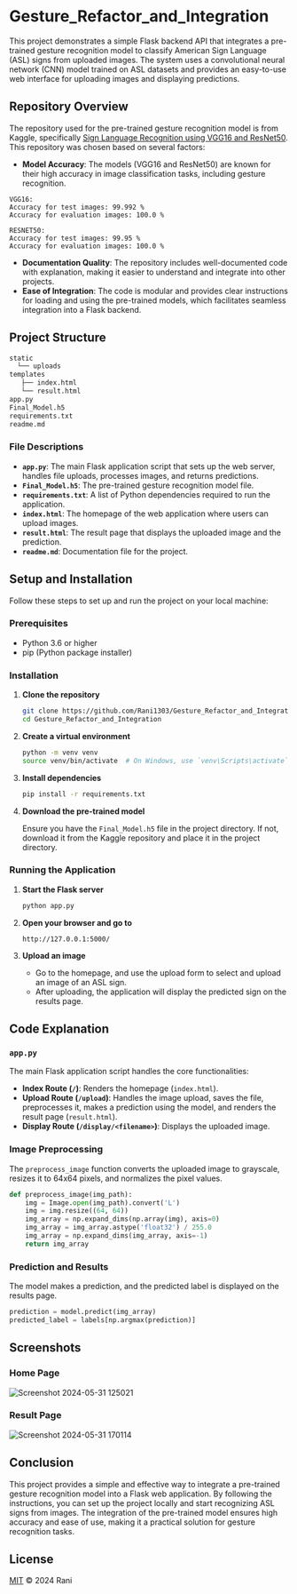 # Gesture_Refactor_and_Integration

This project demonstrates a simple Flask backend API that integrates a pre-trained gesture recognition model to classify American Sign Language (ASL) signs from uploaded images. The system uses a convolutional neural network (CNN) model trained on ASL datasets and provides an easy-to-use web interface for uploading images and displaying predictions.

## Repository Overview

The repository used for the pre-trained gesture recognition model is from Kaggle, specifically [Sign Language Recognition using VGG16 and ResNet50](https://www.kaggle.com/code/rahulmakwana/sign-language-recognition-vgg16-resnet50). This repository was chosen based on several factors:

- **Model Accuracy**: The models (VGG16 and ResNet50) are known for their high accuracy in image classification tasks, including gesture recognition.

```
VGG16:
Accuracy for test images: 99.992 %
Accuracy for evaluation images: 100.0 %

RESNET50:
Accuracy for test images: 99.95 %
Accuracy for evaluation images: 100.0 %

```
- **Documentation Quality**: The repository includes well-documented code with explanation, making it easier to understand and integrate into other projects.
- **Ease of Integration**: The code is modular and provides clear instructions for loading and using the pre-trained models, which facilitates seamless integration into a Flask backend.

## Project Structure

```bash
static
  └── uploads
templates
   ├── index.html
   └── result.html
app.py
Final_Model.h5
requirements.txt
readme.md
```


### File Descriptions

- **`app.py`**: The main Flask application script that sets up the web server, handles file uploads, processes images, and returns predictions.
- **`Final_Model.h5`**: The pre-trained gesture recognition model file.
- **`requirements.txt`**: A list of Python dependencies required to run the application.
- **`index.html`**: The homepage of the web application where users can upload images.
- **`result.html`**: The result page that displays the uploaded image and the prediction.
- **`readme.md`**: Documentation file for the project.

## Setup and Installation

Follow these steps to set up and run the project on your local machine:

### Prerequisites

- Python 3.6 or higher
- pip (Python package installer)

### Installation

1. **Clone the repository**

    ```bash
    git clone https://github.com/Rani1303/Gesture_Refactor_and_Integration.git
    cd Gesture_Refactor_and_Integration
    ```

2. **Create a virtual environment**

    ```bash
    python -m venv venv
    source venv/bin/activate  # On Windows, use `venv\Scripts\activate`
    ```

3. **Install dependencies**

    ```bash
    pip install -r requirements.txt
    ```

4. **Download the pre-trained model**

    Ensure you have the `Final_Model.h5` file in the project directory. If not, download it from the Kaggle repository and place it in the project directory.

### Running the Application

1. **Start the Flask server**

    ```bash
    python app.py
    ```

2. **Open your browser and go to**

    ```
    http://127.0.0.1:5000/
    ```

3. **Upload an image**

    - Go to the homepage, and use the upload form to select and upload an image of an ASL sign.
    - After uploading, the application will display the predicted sign on the results page.

## Code Explanation

### `app.py`

The main Flask application script handles the core functionalities:

- **Index Route (`/`)**: Renders the homepage (`index.html`).
- **Upload Route (`/upload`)**: Handles the image upload, saves the file, preprocesses it, makes a prediction using the model, and renders the result page (`result.html`).
- **Display Route (`/display/<filename>`)**: Displays the uploaded image.

### Image Preprocessing

The `preprocess_image` function converts the uploaded image to grayscale, resizes it to 64x64 pixels, and normalizes the pixel values.

```python
def preprocess_image(img_path):
    img = Image.open(img_path).convert('L')
    img = img.resize((64, 64))
    img_array = np.expand_dims(np.array(img), axis=0)
    img_array = img_array.astype('float32') / 255.0
    img_array = np.expand_dims(img_array, axis=-1)
    return img_array
```

### Prediction and Results

The model makes a prediction, and the predicted label is displayed on the results page.

```python
prediction = model.predict(img_array)
predicted_label = labels[np.argmax(prediction)]
```

## Screenshots

### Home Page

![Screenshot 2024-05-31 125021](https://github.com/Rani1303/Gesture_Refactor_and_Integration/assets/103280525/80e3ef62-079a-4122-bdb3-e8083f507b61)

### Result Page

![Screenshot 2024-05-31 170114](https://github.com/Rani1303/Gesture_Refactor_and_Integration/assets/103280525/140fbad9-11b6-4a1e-9f96-312dd95b20f0)


## Conclusion

This project provides a simple and effective way to integrate a pre-trained gesture recognition model into a Flask web application. By following the instructions, you can set up the project locally and start recognizing ASL signs from images. The integration of the pre-trained model ensures high accuracy and ease of use, making it a practical solution for gesture recognition tasks.

## License

[MIT](LICENSE) © 2024 Rani
